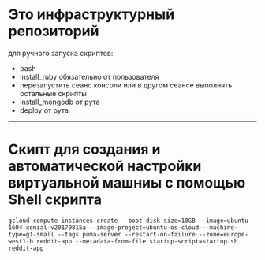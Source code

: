 # Это инфраструктурный репозиторий
для ручного запуска скриптов:
* bash
* install_ruby обязательно от пользователя
* перезапустить сеанс консоли или в другом сеансе выполнять остальные скрипты
* install_mongodb от рута
* deploy от рута
---
# Скипт для создания и автоматической настройки виртуальной машниы с помощью Shell скрипта

```
gcloud compute instances create --boot-disk-size=10GB --image=ubuntu-1604-xenial-v20170815a --image-project=ubuntu-os-cloud --machine-type=g1-small --tags puma-server --restart-on-failure --zone=europe-west1-b reddit-app --metadata-from-file startup-script=startup.sh reddit-app
```
